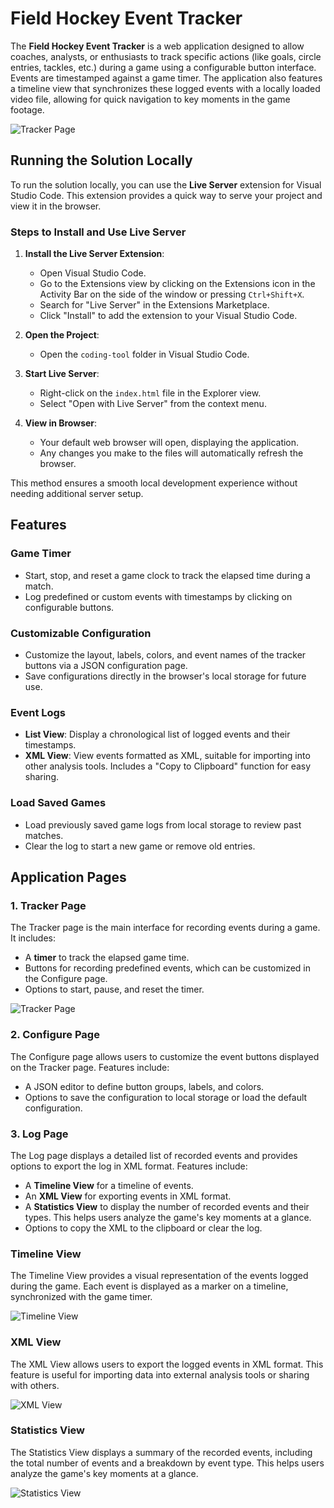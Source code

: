 # Field Hockey Event Tracker

The **Field Hockey Event Tracker** is a web application designed to allow coaches, analysts, or enthusiasts to track specific actions (like goals, circle entries, tackles, etc.) during a game using a configurable button interface. Events are timestamped against a game timer. The application also features a timeline view that synchronizes these logged events with a locally loaded video file, allowing for quick navigation to key moments in the game footage.

![Tracker Page](images/coding-tool.png)

## Running the Solution Locally

To run the solution locally, you can use the **Live Server** extension for Visual Studio Code. This extension provides a quick way to serve your project and view it in the browser.

### Steps to Install and Use Live Server

1. **Install the Live Server Extension**:
   - Open Visual Studio Code.
   - Go to the Extensions view by clicking on the Extensions icon in the Activity Bar on the side of the window or pressing `Ctrl+Shift+X`.
   - Search for "Live Server" in the Extensions Marketplace.
   - Click "Install" to add the extension to your Visual Studio Code.

2. **Open the Project**:
   - Open the `coding-tool` folder in Visual Studio Code.

3. **Start Live Server**:
   - Right-click on the `index.html` file in the Explorer view.
   - Select "Open with Live Server" from the context menu.

4. **View in Browser**:
   - Your default web browser will open, displaying the application.
   - Any changes you make to the files will automatically refresh the browser.

This method ensures a smooth local development experience without needing additional server setup.

## Features

### Game Timer

- Start, stop, and reset a game clock to track the elapsed time during a match.
- Log predefined or custom events with timestamps by clicking on configurable buttons.

### Customizable Configuration

- Customize the layout, labels, colors, and event names of the tracker buttons via a JSON configuration page.
- Save configurations directly in the browser's local storage for future use.

### Event Logs

- **List View**: Display a chronological list of logged events and their timestamps.
- **XML View**: View events formatted as XML, suitable for importing into other analysis tools. Includes a "Copy to Clipboard" function for easy sharing.

### Load Saved Games

- Load previously saved game logs from local storage to review past matches.
- Clear the log to start a new game or remove old entries.

## Application Pages

### 1. Tracker Page

The Tracker page is the main interface for recording events during a game. It includes:

- A **timer** to track the elapsed game time.
- Buttons for recording predefined events, which can be customized in the Configure page.
- Options to start, pause, and reset the timer.

![Tracker Page](images/field-hockey-tracker.png)

### 2. Configure Page

The Configure page allows users to customize the event buttons displayed on the Tracker page. Features include:

- A JSON editor to define button groups, labels, and colors.
- Options to save the configuration to local storage or load the default configuration.

### 3. Log Page

The Log page displays a detailed list of recorded events and provides options to export the log in XML format. Features include:

- A **Timeline View** for a timeline of events.
- An **XML View** for exporting events in XML format.
- A **Statistics View** to display the number of recorded events and their types. This helps users analyze the game's key moments at a glance.
- Options to copy the XML to the clipboard or clear the log.

### Timeline View

The Timeline View provides a visual representation of the events logged during the game. Each event is displayed as a marker on a timeline, synchronized with the game timer.

![Timeline View](images/timeline-view.png)

### XML View

The XML View allows users to export the logged events in XML format. This feature is useful for importing data into external analysis tools or sharing with others.

![XML View](images/xml-view.png)

### Statistics View

The Statistics View displays a summary of the recorded events, including the total number of events and a breakdown by event type. This helps users analyze the game's key moments at a glance.

![Statistics View](images/statistics-view.png)
